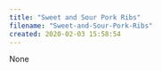```yaml
---
title: "Sweet and Sour Pork Ribs"
filename: "Sweet-and-Sour-Pork-Ribs"
created: 2020-02-03 15:58:54
---
```

None
